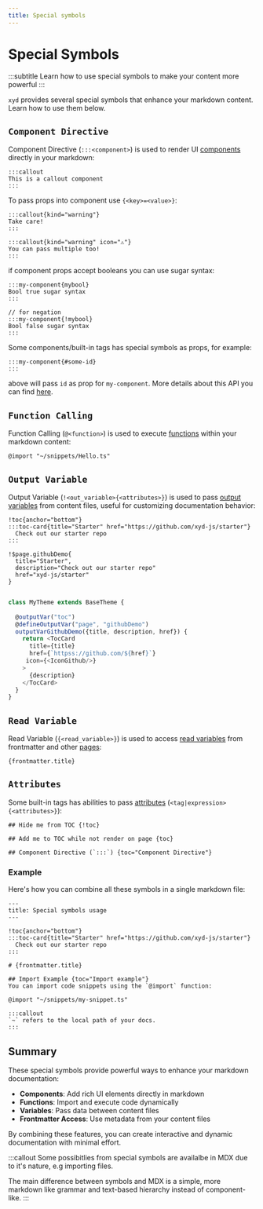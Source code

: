 ```yaml
---
title: Special symbols
---
```


# Special Symbols
:::subtitle
Learn how to use special symbols to make your content more powerful
:::

<code>xyd</code> provides several special symbols that enhance your markdown content. 
Learn how to use them below.

## `Component Directive`
Component Directive (`:::<component>`) is used to render UI [components](#) directly in your markdown:

```mdx
:::callout
This is a callout component
:::
```

To pass props into component use `{<key>=<value>}`:
```mdx
:::callout{kind="warning"}
Take care!
:::

:::callout{kind="warning" icon="⚠️"}
You can pass multiple too!
:::
``` 

if component props accept booleans you can use sugar syntax:
```mdx
:::my-component{mybool}
Bool true sugar syntax
:::

// for negation
:::my-component{!mybool}
Bool false sugar syntax
:::
```

Some components/built-in tags has special symbols as props, for example:
```
:::my-component{#some-id}
:::
```

above will pass `id` as prop for `my-component`. More details about this API you can find [here](#).  

## `Function Calling`
Function Calling (`@<function>`) is used to execute [functions](#) within your markdown content:

```mdx
@import "~/snippets/Hello.ts"
```

## `Output Variable`
Output Variable (`!<out_variable>{<attributes>}`) is used to pass [output variables](#) from content files, useful for customizing documentation behavior:

```mdx
!toc{anchor="bottom"}
:::toc-card{title="Starter" href="https://github.com/xyd-js/starter"}
  Check out our starter repo
:::
```

```mdx
!$page.githubDemo{
  title="Starter",
  description="Check out our starter repo" 
  href="xyd-js/starter"
}
```

```ts

class MyTheme extends BaseTheme {
  
  @outputVar("toc")
  @defineOutputVar("page", "githubDemo")
  outputVarGithubDemo({title, description, href}) {
    return <TocCard 
      title={title} 
      href={`httpss://github.com/${href}`} 
     icon={<IconGithub/>}
    >
      {description}
    </TocCard>
  }
}

```

## `Read Variable`
Read Variable (`{<read_variable>}`) is used to access [read variables](#) from frontmatter and other [pages](#):

```mdx
{frontmatter.title}
```

## `Attributes`
Some built-in tags has abilities to pass [attributes](#) (`<tag|expression>{<attributes>}`):
```mdx
## Hide me from TOC {!toc}

## Add me to TOC while not render on page {toc}

## Component Directive (`:::`) {toc="Component Directive"}
```


### Example
Here's how you can combine all these symbols in a single markdown file:

```mdx
---
title: Special symbols usage
---

!toc{anchor="bottom"}
:::toc-card{title="Starter" href="https://github.com/xyd-js/starter"}
  Check out our starter repo
:::

# {frontmatter.title}

## Import Example {toc="Import example"}
You can import code snippets using the `@import` function:

@import "~/snippets/my-snippet.ts"

:::callout
`~` refers to the local path of your docs.
:::
```

## Summary
These special symbols provide powerful ways to enhance your markdown documentation:

- **Components**: Add rich UI elements directly in markdown
- **Functions**: Import and execute code dynamically
- **Variables**: Pass data between content files
- **Frontmatter Access**: Use metadata from your content files

By combining these features, you can create interactive and dynamic documentation with minimal effort.

:::callout
Some possibitlies from special symbols are availalbe in MDX due to it's nature, e.g importing files.

The main difference between symbols and MDX is a simple, more markdown like
grammar and text-based hierarchy instead of component-like.
:::
